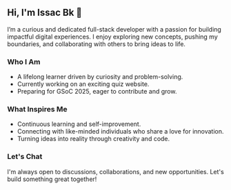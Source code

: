 ## Hi, I'm Issac Bk 👋

I’m a curious and dedicated full-stack developer with a passion for building impactful digital experiences. I enjoy exploring new concepts, pushing my boundaries, and collaborating with others to bring ideas to life.

### Who I Am
- A lifelong learner driven by curiosity and problem-solving.
- Currently working on an exciting quiz website.
- Preparing for GSoC 2025, eager to contribute and grow.

### What Inspires Me
- Continuous learning and self-improvement.
- Connecting with like-minded individuals who share a love for innovation.
- Turning ideas into reality through creativity and code.

### Let's Chat
I'm always open to discussions, collaborations, and new opportunities. Let's build something great together!
